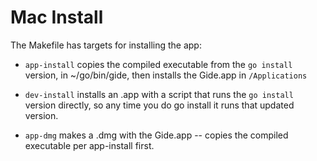 # Mac Install

The Makefile has targets for installing the app:

* `app-install` copies the compiled executable from the `go install` version, in ~/go/bin/gide, then installs the Gide.app in `/Applications`

* `dev-install` installs an .app with a script that runs the `go install` version directly, so any time you do go install it runs that updated version.

* `app-dmg` makes a .dmg with the Gide.app -- copies the compiled executable per app-install first.

